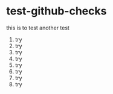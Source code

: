 # test-github-checks

this is to test
another test


1. try
1. try
1. try
1. try
1. try
1. try
1. try
1. try
